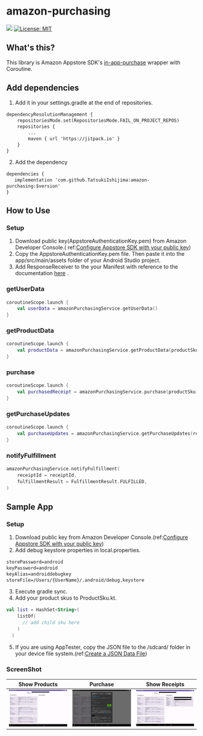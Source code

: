 # amazon-purchasing

[![](https://jitpack.io/v/TatsukiIshijima/amazon-purchasing.svg)](https://jitpack.io/#TatsukiIshijima/amazon-purchasing)
[![License: MIT](https://img.shields.io/badge/License-MIT-yellow.svg)](https://opensource.org/licenses/MIT)

## What's this?

This library is Amazon Appstore
SDK's [in-app-purchase](https://developer.amazon.com/ja/docs/in-app-purchasing/iap-implement-iap.html)
wrapper with Coroutine.

## Add dependencies

1. Add it in your settings.gradle at the end of repositories.

```
dependencyResolutionManagement {
    repositoriesMode.set(RepositoriesMode.FAIL_ON_PROJECT_REPOS)
    repositories {
        ...
        maven { url 'https://jitpack.io' }
    }
}
```

2. Add the dependency

 ```
dependencies {
    implementation 'com.github.TatsukiIshijima:amazon-purchasing:$version'
}
 ```

## How to Use

### Setup

1. Download public key(AppstoreAuthenticationKey.pem) from Amazon Developer Console.(
   ref:[Configure Appstore SDK with your public key](https://developer.amazon.com/docs/appstore-sdk/integrate-appstore-sdk.html#configure-key))
2. Copy the AppstoreAuthenticationKey.pem file. Then paste it into the app/src/main/assets folder of
   your Android Studio project.
3. Add ResponseReceiver to the your Manifest with reference to the
   documentation [here](https://developer.amazon.com/ja/docs/in-app-purchasing/iap-implement-iap.html#responsereceiver)
   .

### getUserData

```kotlin
coroutineScope.launch {
    val userData = amazonPurchasingService.getUserData()
}
```

### getProductData

```kotlin
coroutineScope.launch {
    val productData = amazonPurchasingService.getProductData(productSkus)
}
```

### purchase

```kotlin
coroutineScope.launch {
    val purchasedReceipt = amazonPurchasingService.purchase(productSku)
}
```

### getPurchaseUpdates

```kotlin
coroutineScope.launch {
    val purchaseUpdates = amazonPurchasingService.getPurchaseUpdates(requestAll)
}
```

### notifyFulfillment

```kotlin
amazonPurchasingService.notifyFulfillment(
    receiptId = receiptId,
    fulfillmentResult = FulfillmentResult.FULFILLED,
)
```

## Sample App

### Setup
1. Download public key from Amazon Developer Console.(ref:[Configure Appstore SDK with your public key](https://developer.amazon.com/docs/appstore-sdk/integrate-appstore-sdk.html#configure-key))
2. Add debug keystore properties in local.properties.

```local.properties
storePassword=android
keyPassword=android
keyAlias=androiddebugkey
storeFile=/Users/{UserName}/.android/debug.keystore
```

3. Execute gradle sync.
4. Add your product skus to ProductSku.kt.

```kotlin
val list = HashSet<String>(
    listOf(
      // add child sku here
    )
  )
```

5. If you are using AppTester, copy the JSON file to the /sdcard/ folder in your device file system.(ref:[Create a JSON Data File](https://developer.amazon.com/docs/in-app-purchasing/iap-install-and-configure-app-tester.html#create-a-json-data-file)) 

### ScreenShot

| Show Products | Purchase | Show Receipts |
|:---:|:---:|:---:|
| <img src="app/screenshot/screen1.png" width="300"/> | <img src="app/screenshot/screen2.png" width="300"/> | <img src="app/screenshot/screen3.png" width="300"/> |
